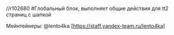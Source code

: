 //r102680
#Глобальный блок, выполняет общие действия для tt2 страниц с шапкой

Мейнтейнеры:
@lento4ka [https://staff.yandex-team.ru/lento4ka]


